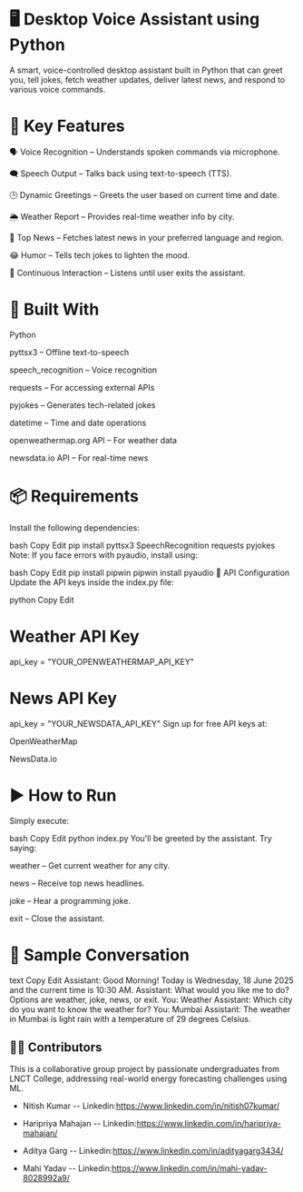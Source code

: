 # 🖥️ Desktop Voice Assistant using Python
A smart, voice-controlled desktop assistant built in Python that can greet you, tell jokes, fetch weather updates, deliver latest news, and respond to various voice commands.

# 🎯 Key Features
🗣️ Voice Recognition – Understands spoken commands via microphone.

🗨️ Speech Output – Talks back using text-to-speech (TTS).

🕒 Dynamic Greetings – Greets the user based on current time and date.

🌦️ Weather Report – Provides real-time weather info by city.

📰 Top News – Fetches latest news in your preferred language and region.

😂 Humor – Tells tech jokes to lighten the mood.

🔁 Continuous Interaction – Listens until user exits the assistant.

# 🧰 Built With
Python 

pyttsx3 – Offline text-to-speech

speech_recognition – Voice recognition

requests – For accessing external APIs

pyjokes – Generates tech-related jokes

datetime – Time and date operations

openweathermap.org API – For weather data

newsdata.io API – For real-time news

# 📦 Requirements
Install the following dependencies:

bash
Copy
Edit
pip install pyttsx3 SpeechRecognition requests pyjokes
Note: If you face errors with pyaudio, install using:

bash
Copy
Edit
pip install pipwin
pipwin install pyaudio
🔐 API Configuration
Update the API keys inside the index.py file:

python
Copy
Edit
# Weather API Key
api_key = "YOUR_OPENWEATHERMAP_API_KEY"

# News API Key
api_key = "YOUR_NEWSDATA_API_KEY"
Sign up for free API keys at:

OpenWeatherMap

NewsData.io

# ▶️ How to Run
Simply execute:

bash
Copy
Edit
python index.py
You'll be greeted by the assistant. Try saying:

weather – Get current weather for any city.

news – Receive top news headlines.

joke – Hear a programming joke.

exit – Close the assistant.

# 🧪 Sample Conversation
text
Copy
Edit
Assistant: Good Morning! Today is Wednesday, 18 June 2025 and the current time is 10:30 AM.
Assistant: What would you like me to do? Options are weather, joke, news, or exit.
You: Weather
Assistant: Which city do you want to know the weather for?
You: Mumbai
Assistant: The weather in Mumbai is light rain with a temperature of 29 degrees Celsius.


## 🙋‍♀️ Contributors
This is a collaborative group project by passionate undergraduates from LNCT College, addressing real-world energy forecasting challenges using ML.

- Nitish Kumar 
-- Linkedin:https://www.linkedin.com/in/nitish07kumar/
  
- Haripriya Mahajan 
-- Linkedin:https://www.linkedin.com/in/haripriya-mahajan/

- Aditya Garg 
-- Linkedin:https://www.linkedin.com/in/adityagarg3434/

- Mahi Yadav
-- Linkedin:https://www.linkedin.com/in/mahi-yadav-8028992a9/
